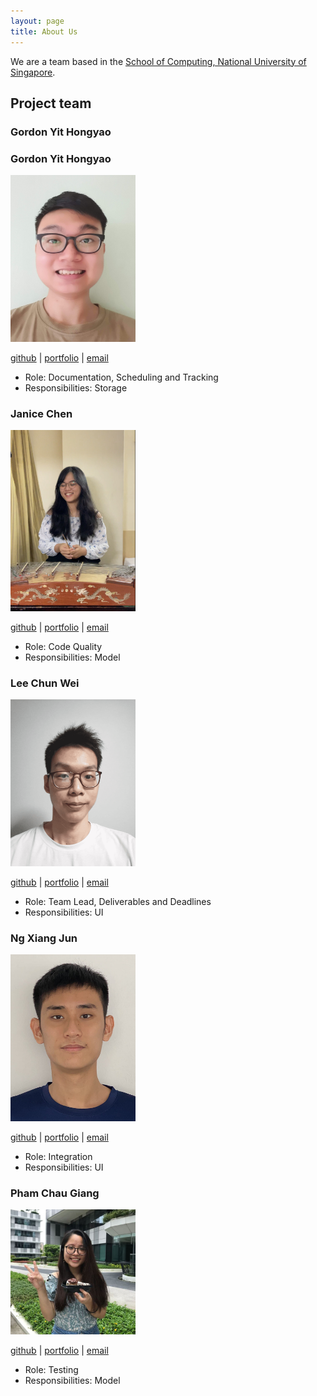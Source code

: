 ```yaml
---
layout: page
title: About Us
---
```


We are a team based in the [School of Computing, National University of Singapore](http://www.comp.nus.edu.sg).

## Project team

### Gordon Yit Hongyao

### Gordon Yit Hongyao

<img src="images/gordon25.png" width="200px">

[github](http://github.com/gordon25) |
[portfolio](team/gordon25.md) |
[email](mailto:e0564958@u.nus.edu) 

* Role: Documentation, Scheduling and Tracking
* Responsibilities: Storage


### Janice Chen

<img src="images/janjanchen.png" width="200px">

[github](http://github.com/janjanchen) |
[portfolio](team/janjanchen.md) |
[email](mailto:e0559731@u.nus.edu)

* Role: Code Quality
* Responsibilities: Model


### Lee Chun Wei

<img src="images/chunweii.png" width="200px">

[github](http://github.com/chunweii) | 
[portfolio](team/chunweii.md) |
[email](mailto:chunweilee.99@u.nus.edu)

* Role: Team Lead, Deliverables and Deadlines
* Responsibilities: UI

### Ng Xiang Jun

<img src="images/xiangjunn.png" width="200px">

[github](http://github.com/xiangjunn) |
[portfolio](team/xiangjunn.md) | 
[email](mailto:ng.xiangjun99@u.nus.edu)

* Role: Integration
* Responsibilities: UI

### Pham Chau Giang

<img src="images/pcgiang.png" width="200px">

[github](http://github.com/pcgiang) |
[portfolio](team/pcgiang.md) |
[email](mailto:e0564779@u.nus.edu)

* Role: Testing
* Responsibilities: Model

